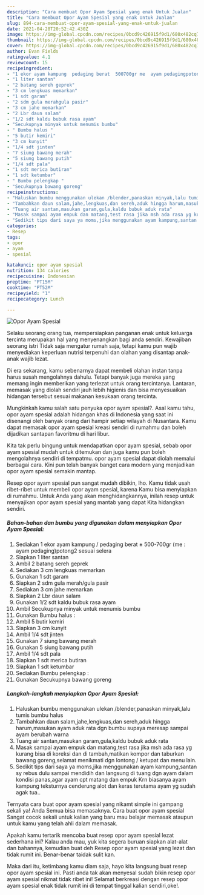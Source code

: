 ```yaml
---
description: "Cara membuat Opor Ayam Spesial yang enak Untuk Jualan"
title: "Cara membuat Opor Ayam Spesial yang enak Untuk Jualan"
slug: 894-cara-membuat-opor-ayam-spesial-yang-enak-untuk-jualan
date: 2021-04-28T20:52:42.430Z
image: https://img-global.cpcdn.com/recipes/0bcd9c426915f9d1/680x482cq70/opor-ayam-spesial-foto-resep-utama.jpg
thumbnail: https://img-global.cpcdn.com/recipes/0bcd9c426915f9d1/680x482cq70/opor-ayam-spesial-foto-resep-utama.jpg
cover: https://img-global.cpcdn.com/recipes/0bcd9c426915f9d1/680x482cq70/opor-ayam-spesial-foto-resep-utama.jpg
author: Evan Fields
ratingvalue: 4.1
reviewcount: 15
recipeingredient:
- "1 ekor ayam kampung  pedaging berat  500700gr me  ayam pedagingpotong2 sesuai selera"
- "1 liter santan"
- "2 batang sereh geprek"
- "3 cm lengkuas memarkan"
- "1 sdt garam"
- "2 sdm gula merahgula pasir"
- "3 cm jahe memarkan"
- "2 Lbr daun salam"
- "1/2 sdt kaldu bubuk rasa ayam"
- "Secukupnya minyak untuk menumis bumbu"
- " Bumbu halus "
- "5 butir kemiri"
- "3 cm kunyit"
- "1/4 sdt jinten"
- "7 siung bawang merah"
- "5 siung bawang putih"
- "1/4 sdt pala"
- "1 sdt merica butiran"
- "1 sdt ketumbar"
- " Bumbu pelengkap "
- "Secukupnya bawang goreng"
recipeinstructions:
- "Haluskan bumbu menggunakan ulekan /blender,panaskan minyak,lalu tumis bumbu halus"
- "Tambahkan daun salam,jahe,lengkuas,dan sereh,aduk hingga harum,masukan ayam aduk rata dgn bumbu supaya meresap sampai ayam berubah warna"
- "Tuang air santan,masukan garam,gula,kaldu bubuk aduk rata"
- "Masak sampai ayam empuk dan matang,test rasa jika msh ada rasa yg kurang bisa di koreksi dan di tambah,matikan kompor dan taburkan bawang goreng,selamat menikmati dgn lontong / ketupat dan menu lain."
- "Sedikit tips dari saya ya moms,jika menggunakan ayam kampung,santan sy rebus dulu sampai mendidih dan langsung di tuang dgn ayam dalam kondisi panas,agar ayam cpt matang dan empuk Krn biasanya ayam kampung teksturnya cenderung alot dan keras terutama ayam yg sudah agak tua.."
categories:
- Resep
tags:
- opor
- ayam
- spesial

katakunci: opor ayam spesial 
nutrition: 134 calories
recipecuisine: Indonesian
preptime: "PT15M"
cooktime: "PT52M"
recipeyield: "1"
recipecategory: Lunch

---
```



![Opor Ayam Spesial](https://img-global.cpcdn.com/recipes/0bcd9c426915f9d1/680x482cq70/opor-ayam-spesial-foto-resep-utama.jpg)

Selaku seorang orang tua, mempersiapkan panganan enak untuk keluarga tercinta merupakan hal yang menyenangkan bagi anda sendiri. Kewajiban seorang istri Tidak saja mengatur rumah saja, tetapi kamu pun wajib menyediakan keperluan nutrisi terpenuhi dan olahan yang disantap anak-anak wajib lezat.

Di era  sekarang, kamu sebenarnya dapat membeli olahan instan tanpa harus susah mengolahnya dahulu. Tetapi banyak juga mereka yang memang ingin memberikan yang terlezat untuk orang tercintanya. Lantaran, memasak yang diolah sendiri jauh lebih higienis dan bisa menyesuaikan hidangan tersebut sesuai makanan kesukaan orang tercinta. 



Mungkinkah kamu salah satu penyuka opor ayam spesial?. Asal kamu tahu, opor ayam spesial adalah hidangan khas di Indonesia yang saat ini disenangi oleh banyak orang dari hampir setiap wilayah di Nusantara. Kamu dapat memasak opor ayam spesial kreasi sendiri di rumahmu dan boleh dijadikan santapan favoritmu di hari libur.

Kita tak perlu bingung untuk mendapatkan opor ayam spesial, sebab opor ayam spesial mudah untuk ditemukan dan juga kamu pun boleh mengolahnya sendiri di tempatmu. opor ayam spesial dapat diolah memalui berbagai cara. Kini pun telah banyak banget cara modern yang menjadikan opor ayam spesial semakin mantap.

Resep opor ayam spesial pun sangat mudah dibikin, lho. Kamu tidak usah ribet-ribet untuk membeli opor ayam spesial, karena Kamu bisa menyiapkan di rumahmu. Untuk Anda yang akan menghidangkannya, inilah resep untuk menyajikan opor ayam spesial yang mantab yang dapat Kita hidangkan sendiri.

<!--inarticleads1-->

##### Bahan-bahan dan bumbu yang digunakan dalam menyiapkan Opor Ayam Spesial:

1. Sediakan 1 ekor ayam kampung / pedaging berat ± 500-700gr (me : ayam pedaging)potong2 sesuai selera
1. Siapkan 1 liter santan
1. Ambil 2 batang sereh geprek
1. Sediakan 3 cm lengkuas memarkan
1. Gunakan 1 sdt garam
1. Siapkan 2 sdm gula merah/gula pasir
1. Sediakan 3 cm jahe memarkan
1. Siapkan 2 Lbr daun salam
1. Gunakan 1/2 sdt kaldu bubuk rasa ayam
1. Ambil Secukupnya minyak untuk menumis bumbu
1. Gunakan  Bumbu halus :
1. Ambil 5 butir kemiri
1. Siapkan 3 cm kunyit
1. Ambil 1/4 sdt jinten
1. Gunakan 7 siung bawang merah
1. Gunakan 5 siung bawang putih
1. Ambil 1/4 sdt pala
1. Siapkan 1 sdt merica butiran
1. Siapkan 1 sdt ketumbar
1. Sediakan  Bumbu pelengkap :
1. Gunakan Secukupnya bawang goreng




<!--inarticleads2-->

##### Langkah-langkah menyiapkan Opor Ayam Spesial:

1. Haluskan bumbu menggunakan ulekan /blender,panaskan minyak,lalu tumis bumbu halus
1. Tambahkan daun salam,jahe,lengkuas,dan sereh,aduk hingga harum,masukan ayam aduk rata dgn bumbu supaya meresap sampai ayam berubah warna
1. Tuang air santan,masukan garam,gula,kaldu bubuk aduk rata
1. Masak sampai ayam empuk dan matang,test rasa jika msh ada rasa yg kurang bisa di koreksi dan di tambah,matikan kompor dan taburkan bawang goreng,selamat menikmati dgn lontong / ketupat dan menu lain.
1. Sedikit tips dari saya ya moms,jika menggunakan ayam kampung,santan sy rebus dulu sampai mendidih dan langsung di tuang dgn ayam dalam kondisi panas,agar ayam cpt matang dan empuk Krn biasanya ayam kampung teksturnya cenderung alot dan keras terutama ayam yg sudah agak tua..




Ternyata cara buat opor ayam spesial yang nikamt simple ini gampang sekali ya! Anda Semua bisa memasaknya. Cara buat opor ayam spesial Sangat cocok sekali untuk kalian yang baru mau belajar memasak ataupun untuk kamu yang telah ahli dalam memasak.

Apakah kamu tertarik mencoba buat resep opor ayam spesial lezat sederhana ini? Kalau anda mau, yuk kita segera buruan siapkan alat-alat dan bahannya, kemudian buat deh Resep opor ayam spesial yang lezat dan tidak rumit ini. Benar-benar taidak sulit kan. 

Maka dari itu, ketimbang kamu diam saja, hayo kita langsung buat resep opor ayam spesial ini. Pasti anda tak akan menyesal sudah bikin resep opor ayam spesial nikmat tidak ribet ini! Selamat berkreasi dengan resep opor ayam spesial enak tidak rumit ini di tempat tinggal kalian sendiri,oke!.

